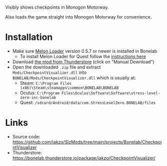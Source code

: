 Visibly shows checkpoints in Monogon Motorway.

Also loads the game straight into Monogon Motorway for convenience.

# Installation

- Make sure [Melon Loader](https://melonwiki.xyz/#/?id=what-is-melonloader) version 0.5.7 or newer is installed in Bonelab
  - To install Melon Loader for Quest follow the [instructions here](https://github.com/LemonLoader/MelonLoader/wiki/Installation)
- Download [the mod from Thunderstore](https://bonelab.thunderstore.io/package/jakzo/CheckpointVisualizer/) (click on "Manual Download")
- Open the downloaded `.zip` file and extract `Mods/CheckpointVisualizer.dll` into `BONELAB/Mods/CheckpointVisualizer.dll` which is usually at:
  - Steam: `C:\Program Files (x86)\Steam\steamapps\common\BONELAB\BONELAB`
  - Oculus: `C:\Program Files\Oculus\Software\Software\stress-level-zero-inc-bonelab`
  - Quest: `/sdcard/Android/data/com.StressLevelZero.BONELAB/files`

# Links

- Source code: https://github.com/jakzo/SlzMods/tree/main/projects/Bonelab/CheckpointVisualizer
- Thunderstore: https://bonelab.thunderstore.io/package/jakzo/CheckpointVisualizer/
